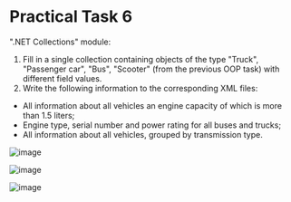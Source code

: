 # Practical Task 6
".NET Collections" module: 

1. Fill in a single collection containing objects of the type "Truck", "Passenger car", "Bus", "Scooter" (from the previous OOP task) with different field values.
2. Write the following information to the corresponding XML files:
  - All information about all vehicles an engine capacity of which is more than 1.5 liters;
  - Engine type, serial number and power rating for all buses and trucks;
  - All information about all vehicles, grouped by transmission type.

![image](https://user-images.githubusercontent.com/50228202/198503545-4cf73cdb-cc1c-47a2-abcb-e2d7195aba26.png)

![image](https://user-images.githubusercontent.com/50228202/198503589-3924995f-f4a9-43a6-9ef5-d0186901154d.png)

![image](https://user-images.githubusercontent.com/50228202/198503624-c0dcd3bb-c4ed-4f5a-922b-be7a0a4c7b63.png)
